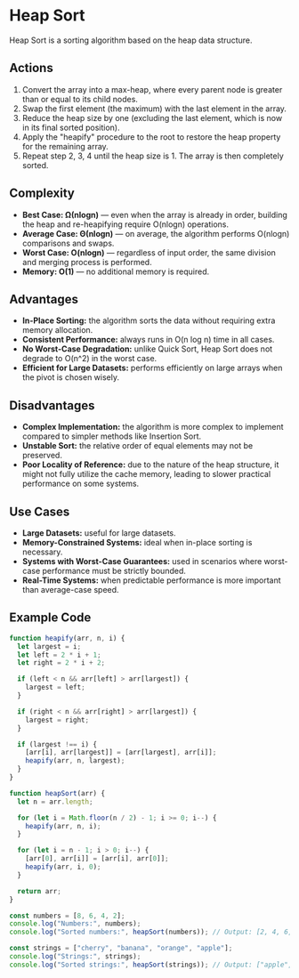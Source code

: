 # Heap Sort

Heap Sort is a sorting algorithm based on the heap data structure.

## Actions

1. Convert the array into a max-heap, where every parent node is greater than or equal to its child nodes.
2. Swap the first element (the maximum) with the last element in the array.
3. Reduce the heap size by one (excluding the last element, which is now in its final sorted position).
4. Apply the "heapify" procedure to the root to restore the heap property for the remaining array.
5. Repeat step 2, 3, 4 until the heap size is 1. The array is then completely sorted.

## Complexity

- **Best Case: Ω(nlogn)** — even when the array is already in order, building the heap and re-heapifying require O(nlogn) operations.
- **Average Case: Θ(nlogn)** — on average, the algorithm performs O(nlogn) comparisons and swaps.
- **Worst Case: O(nlogn)** — regardless of input order, the same division and merging process is performed.
- **Memory: O(1)** — no additional memory is required.

## Advantages

- **In-Place Sorting:** the algorithm sorts the data without requiring extra memory allocation.
- **Consistent Performance:** always runs in O(n log n) time in all cases.
- **No Worst-Case Degradation:** unlike Quick Sort, Heap Sort does not degrade to O(n^2) in the worst case.
- **Efficient for Large Datasets:** performs efficiently on large arrays when the pivot is chosen wisely.

## Disadvantages

- **Complex Implementation:** the algorithm is more complex to implement compared to simpler methods like Insertion Sort.
- **Unstable Sort:** the relative order of equal elements may not be preserved.
- **Poor Locality of Reference:** due to the nature of the heap structure, it might not fully utilize the cache memory, leading to slower practical performance on some systems.

## Use Cases

- **Large Datasets:** useful for large datasets.
- **Memory-Constrained Systems:** ideal when in-place sorting is necessary.
- **Systems with Worst-Case Guarantees:** used in scenarios where worst-case performance must be strictly bounded.
- **Real-Time Systems:** when predictable performance is more important than average-case speed.

## Example Code

```js
function heapify(arr, n, i) {
  let largest = i;
  let left = 2 * i + 1;
  let right = 2 * i + 2;

  if (left < n && arr[left] > arr[largest]) {
    largest = left;
  }

  if (right < n && arr[right] > arr[largest]) {
    largest = right;
  }

  if (largest !== i) {
    [arr[i], arr[largest]] = [arr[largest], arr[i]];
    heapify(arr, n, largest);
  }
}

function heapSort(arr) {
  let n = arr.length;

  for (let i = Math.floor(n / 2) - 1; i >= 0; i--) {
    heapify(arr, n, i);
  }

  for (let i = n - 1; i > 0; i--) {
    [arr[0], arr[i]] = [arr[i], arr[0]];
    heapify(arr, i, 0);
  }

  return arr;
}

const numbers = [8, 6, 4, 2];
console.log("Numbers:", numbers);
console.log("Sorted numbers:", heapSort(numbers)); // Output: [2, 4, 6, 8]

const strings = ["cherry", "banana", "orange", "apple"];
console.log("Strings:", strings);
console.log("Sorted strings:", heapSort(strings)); // Output: ["apple", "orange", "banana", "cherry"]
```
